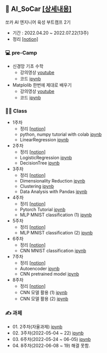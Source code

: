 ## 🚗 AI_SoCar [[상세내용]](https://github.com/kbjung/AI_SoCar)
쏘카 AI 엔지니어 육성 부트캠프 2기
+ 기간 : 2022.04.20 ~ 2022.07.22(13주)
+ 정리 [[notion]](https://www.notion.so/Ai-2-19081c5d742a4f1c9bc20f64a10b46b3)

### 💻 pre-Camp
+ 신경망 기초 수학
  - 강의영상 [youtube](https://www.youtube.com/watch?v=RZB6fwX_ixY&list=PLl9-sJD6_CLkLQrwICIebNIyBYOWxBPFW&index=3)
  - 코드 [ipynb](https://github.com/kbjung/AI_SoCar/blob/main/pre_camp/_2_%EC%8B%A0%EA%B2%BD%EB%A7%9D_%EA%B8%B0%EC%B4%88_%EC%88%98%ED%95%99.ipynb)
+ Matplolib 한번에 제대로 배우기
  - 강의영상 [youtube](https://www.youtube.com/watch?v=5DfACSYgP0U&list=PLl9-sJD6_CLkLQrwICIebNIyBYOWxBPFW&index=6&t=2456s)
  - 코드 [ipynb](https://github.com/kbjung/AI_SoCar/blob/main/pre_camp/_Matplotlib_%ED%95%9C%EB%B2%88%EC%97%90_%EC%A0%9C%EB%8C%80%EB%A1%9C_%EB%B0%B0%EC%9A%B0%EA%B8%B0.ipynb)

### 👨‍💻 Class
+ 1주차
  - 정리 [[notion]](https://www.notion.so/01-AI-f06c3473629f48fcacde38184338ab10)
  - python, numpy tutorial with colab [ipynb](https://github.com/kbjung/AI_SoCar/blob/main/class/Ch1/Lab%201-1.%20Python%2C%20NumPy.ipynb)
  - LinearRegression [ipynb](https://github.com/kbjung/AI_SoCar/blob/main/class/Ch1/Lab%201-2.%20Linear%20Regression.ipynb)
+ 2주차
  - 정리 [[notion]](https://www.notion.so/02-46eed023c83c482bbcd3581ab39986d3)
  - LogisticRegression [ipynb](https://github.com/kbjung/AI_SoCar/blob/main/class/Ch2/Lab%202-1.%20Logistic%20Regression.ipynb)
  - DecisionTree [ipynb](https://github.com/kbjung/AI_SoCar/blob/main/class/Ch2/Lab%202-2.%20Decision%20Tree.ipynb)
+ 3주차
  - 정리 [[notion]](https://www.notion.so/03-576f03092a574dc1be7d4114c78e3176)
  - Dimensionality Reduction [ipynb](https://github.com/kbjung/AI_SoCar/blob/main/class/Ch3/3-2.%20Dimensionality%20Reduction.ipynb)
  - Clustering [ipynb](https://github.com/kbjung/AI_SoCar/blob/main/class/Ch3/3-3.%20Clustering.ipynb)
  - Data Analysis with Pandas [ipynb](https://github.com/kbjung/AI_SoCar/blob/main/class/Ch3/Lab%203.%20Data%20Analysis%20with%20Pandas.ipynb)
+ 4주차
  - 정리 [[notion]](https://www.notion.so/04-08ba016c7015437cadfc423e640fc3dc)
  - Pytorch Tutorial [ipynb](https://github.com/kbjung/AI_SoCar/blob/main/class/Ch4/Lab%204(1)_Pytorch%20Tutorial.ipynb)
  - MLP MNIST classification (1) [ipynb](https://github.com/kbjung/AI_SoCar/blob/main/class/Ch4/Lab%204(2)_MLP%20MNIST%20Classification.ipynb)
+ 5주차
  - 정리 [[notion]](https://www.notion.so/05-ca3e3e550a3342dcad2b8687690d47e0)
  - MLP MNIST classification (2) [ipynb](https://github.com/kbjung/AI_SoCar/blob/main/class/Ch5/Lab%205.%20MLP%20MNIST%20classification%20(2).ipynb)
+ 6주차
  - 정리 [[notion]](https://www.notion.so/06-AI-f0a2d713c26c4edc9c5e62d2e9b539ef)
  - CNN MNIST classification [ipynb](https://github.com/kbjung/AI_SoCar/blob/main/class/Ch6/Lab%206.CNN%20MNIST%20Classification.ipynb)
+ 7주차
  - 정리 [[notion]](https://www.notion.so/07-AI-e71ec95d718d484f96b0a88f19266a41)
  - Autoencoder [ipynb](https://github.com/kbjung/AI_SoCar/blob/main/class/Ch7/Lab%207-1.%20Autoencoder.ipynb)
  - CNN pretrained model [ipynb](https://github.com/kbjung/AI_SoCar/blob/main/class/Ch7/Lab%207-2.%20CNN%20pretrained%20model%20%ED%99%9C%EC%9A%A9%ED%95%98%EA%B8%B0.ipynb)
+ 8주차
  - 정리 [[notion]](https://www.notion.so/08-AI-5a7ccacb68674a81b8bdd6ef70d6090b)
  - CNN 모델 활용 (1) [ipynb](https://github.com/kbjung/AI_SoCar/blob/main/class/Ch8/Lab%208-1.%20CNN%20model%EC%9D%98%20%ED%99%9C%EC%9A%A9%20(1).ipynb)
  - CNN 모델 활용 (2) [ipynb](https://github.com/kbjung/AI_SoCar/blob/main/class/Ch8/Lab%208-2.%20CNN%20model%EC%9D%98%20%ED%99%9C%EC%9A%A9%20(2).ipynb)

### ✍ 과제
+ 01\. 2주차(자율과제) [ipynb](https://github.com/kbjung/AI_SoCar/blob/70e6c67924966d805ef15ff501c0cb11bbdb2ece/class/2%EC%A3%BC%EC%B0%A8/HW1_answer.ipynb)
+ 02\. 3주차(2022-05-04 ~ 22) [ipynb](https://github.com/kbjung/AI_SoCar/blob/main/class/Ch3_assignment01/Assignment01(3).ipynb)
+ 03\. 6주차(2022-05-24 ~ 06-05) [ipynb](https://github.com/kbjung/AI_SoCar/blob/main/class/Ch6_assignment02/Assignment_2_MLP_Classification.ipynb)
+ 04\. 8주차(2022-06-08 ~ 19) 해결 못함.
